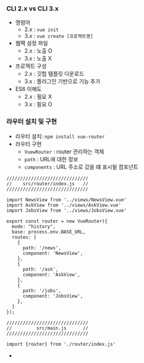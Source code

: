 ### CLI 2.x vs CLI 3.x
- 명령어
  - 2.x : `vue init`
  - 3.x : `vue create [프로젝트명]`
- 웹팩 설정 파일
  - 2.x : 노출 O
  - 3.x : 노출 X
- 프로젝트 구성
  - 2.x : 깃헙 템플릿 다운로드
  - 3.x : 플러그인 기반으로 기능 추가
- ES6 이해도
  - 2.x : 필요 X
  - 3.x : 필요 O

### 라우터 설치 및 구현
- 라우터 설치: `npm install vue-router`
- 라우터 구현
  - `VuewRouter` : router 관리하는 객체
  - `path` : URL에 대한 정보
  - `components` : URL 주소로 갔을 떄 표시될 컴포넌트
```
//////////////////////////////
//    src/router/index.js   //
//////////////////////////////

import NewsView from '../views/NewsView.vue'
import AskView from '../views/AskView.vue'
import JobsView from '../views/JobsView.vue'

export const router = new VueRouter({ 
  mode: "history",
  base: process.env.BASE_URL,
  routes: [
    {
      path: '/news', 
      component: 'NewsView', 
    },
    {
      path: '/ask',
      component: 'AskView',
    },
    {
      path: '/jobs',
      component: 'JobsView',
    },
  ]
});

//////////////////////////////
//         src/main.js      //
//////////////////////////////

import {router} from './router/index.js'
```
- 
